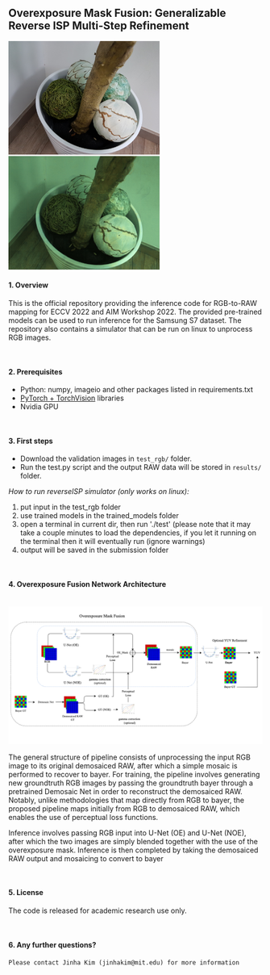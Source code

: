 ## Overexposure Mask Fusion: Generalizable Reverse ISP Multi-Step Refinement 


<p float="center">
  <img src="imgs/1_original.jpg" width="300" />
  <img src="imgs/1.jpg" width="300" /> 
</p>

#### 1. Overview 

This is the official repository providing the inference code for RGB-to-RAW mapping for ECCV 2022 and AIM Workshop 2022. The provided pre-trained models can be used to run inference for the Samsung S7 dataset. The repository also contains a simulator that can be run on linux to unprocess RGB images. 

<br/>

#### 2. Prerequisites

- Python: numpy, imageio and other packages listed in requirements.txt 
- [PyTorch + TorchVision](https://pytorch.org/) libraries
- Nvidia GPU

<br/>

#### 3. First steps

- Download the validation images in `test_rgb/` folder. 
- Run the test.py script and the output RAW data will be stored in `results/` folder. 

*How to run reverseISP simulator (only works on linux):*

1. put input in the test_rgb folder
2. use trained models in the trained_models folder
3. open a terminal in current dir, then run './test' (please note that it may take a couple minutes to load the dependencies, if you let it running on the terminal then it will eventually run (ignore warnings) 
4. output will be saved in the submission folder


<br/>


#### 4. Overexposure Fusion Network Architecture 

<br/>

<img src="imgs/Pipeline_figure_overall_diagram.png"  width="1000"/>

<br/>

 The general structure of pipeline consists of unprocessing the input RGB image to its original demosaiced RAW, after which a simple mosaic is performed to recover to bayer. For training, the pipeline involves generating new groundtruth RGB images by passing the groundtruth bayer through a pretrained Demosaic Net in order to reconstruct the demosaiced RAW. Notably, unlike methodologies that map directly from RGB to bayer, the proposed pipeline maps initially from RGB to demosaiced RAW, which enables the use of perceptual loss functions.

Inference involves passing RGB input into U-Net (OE) and U-Net (NOE), after which the two images are simply blended together with the use of the overexposure mask. Inference is then completed by taking the demosaiced RAW output and mosaicing to convert to bayer

<br/>

#### 5. License

The code is released for academic research use only.

<br/>

#### 6. Any further questions?

```
Please contact Jinha Kim (jinhakim@mit.edu) for more information
```



